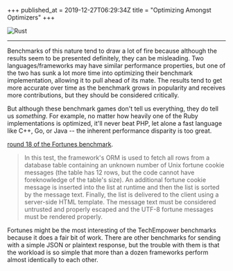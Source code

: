 +++
published_at = 2019-12-27T06:29:34Z
title = "Optimizing Amongst Optimizers"
+++

![Rust](/assets/images/nanoglyphs/008-actix/rust@2x.jpg)

---

Benchmarks of this nature tend to draw a lot of fire because although the results seem to be presented definitely, they can be misleading. Two languages/frameworks may have similar performance properties, but one of the two has sunk a lot more time into optimizing their benchmark implementation, allowing it to pull ahead of its mate. The results tend to get more accurate over time as the benchmark grows in popularity and receives more contributions, but they should be considered critically.

But although these benchmark games don't tell us everything, they do tell us _something_. For example, no matter how heavily one of the Ruby implementations is optimized, it'll never beat PHP, let alone a fast language like C++, Go, or Java -- the inherent performance disparity is too great.

[round 18 of the Fortunes benchmark](https://www.techempower.com/benchmarks/#section=data-r18&hw=ph&test=fortune).

> In this test, the framework's ORM is used to fetch all rows from a database table containing an unknown number of Unix fortune cookie messages (the table has 12 rows, but the code cannot have foreknowledge of the table's size). An additional fortune cookie message is inserted into the list at runtime and then the list is sorted by the message text. Finally, the list is delivered to the client using a server-side HTML template. The message text must be considered untrusted and properly escaped and the UTF-8 fortune messages must be rendered properly.

Fortunes might be the most interesting of the TechEmpower benchmarks because it does a fair bit of work. There are other benchmarks for sending with a simple JSON or plaintext response, but the trouble with them is that the workload is so simple that more than a dozen frameworks perform almost identically to each other.
